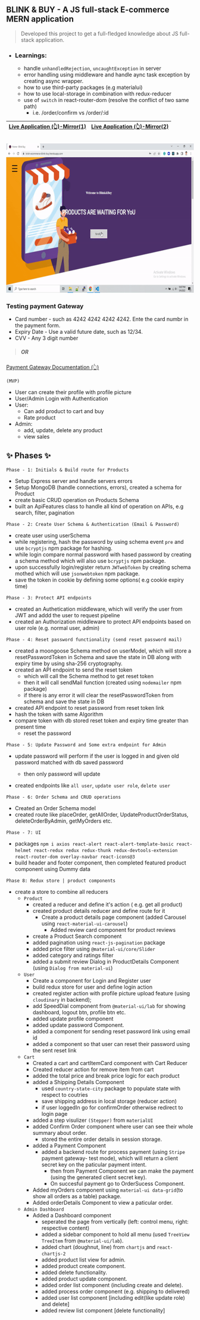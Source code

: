 ## BLINK & BUY -  A JS full-stack E-commerce MERN application 
> Developed this project to get a full-fledged knowledge about JS full-stack application.  


+ ### Learnings:
    + handle `unhandledRejection`, `uncaughtException` in server
    + error handling using middleware and handle aync task exception by creating async wrapper.
    + how to use third-party packages (e.g materialui)
    + how to use local-storage in combination with redux-reducer
    + use of `switch` in react-router-dom (resolve the conflict of two same path)
        + i.e. /order/confirm vs /order/:id

| [Live Application (👆)-Mirror(1)](https://krish-ecommerce-blink-buy.herokuapp.com/) | [Live Application (👆)-Mirror(2)](https://blink-and-buy.onrender.com/) |
| ----- | ----- |

```sh
```
<p align="center">
<img alt="GIF" src="https://github.com/krishdu/Blink-and-Buy/blob/master/e-com-blink-buy-v1.gif?raw=true" width="800" height="400"/>
</p>

 ### Testing payment Gateway
+ Card number -  such as 4242 4242 4242 4242. Ente the card numbr in the payment form.
+ Expiry Date - Use a valid future date, such as 12/34.
+ CVV - Any 3 digit number
> ##### OR 
[Payment Gateway Documentation (👆)](https://stripe.com/docs/testing)


```
(MVP)
```
+ User can create their profile with profile picture
+ User/Admin Login with Authentication
+ User: 
    + Can add product to cart and buy
    + Rate product
+ Admin:
    + add, update, delete any product
    + view sales


## ✨ Phases ✨

```
Phase - 1: Initials & Build route for Products
```
+ Setup Express server and handle servers errors
+ Setup MongoDB (handle connections, errors), created a schema for Product
+ create basic CRUD operation on Products Schema
+ built an ApiFeatures class to handle all kind of operation on APIs, e.g search, filter, pagination

```
Phase - 2: Create User Schema & Authentication (Email & Password)
```
+ create user using userSchema
+ while registering, hash the password by using schema event `pre` and use `bcryptjs` npm package for hashing. 
+ while login compare normal password with hased password by creating a schema method which will also use `bcryptjs` npm package.
+ upon successfully login/register return `JWTwebToken` by creating schema mothed which will use `jsonwebtoken` npm package.
+ save the token in cookie by defining some options( e.g cookie expiry time)

```
Phase - 3: Protect API endpoints 
```
+ created an Authetication middleware, which will verify the user from JWT and addd the user to request pipeline
+ created an Authorization middleware to protect API endpoints based on user role (e.g. normal user, admin)

```
Phase - 4: Reset password functionality (send reset password mail)
```
+ created a moongoose Schema method on userModel, which will store a resetPasswordToken  in Schema and save the state in DB along with expiry time by using sha-256 cryptography.
+ created an API endpoint to send the reset token
    + which will call the Schema method to get reset token
    + then it will call sendMail function (created using `nodemailer` npm package)
    + if there is any error it will clear the resetPasswordToken from schema and save the state in DB
+ created API endpoint to reset password from reset token link
 + hash the token with same Algorithm
 + compare token with db stored reset token and expiry time greater than present time
    + reset the password

```
Phase - 5: Update Password and Some extra endpoint for Admin
```
+ update password will perform if the user is logged in and given old password matched with db saved password
    + then only password will update

+ created endpoints like `all user`, `update user role`, `delete user`

```
Phase - 6: Order Schema and CRUD operations
```
+ Created an Order Schema model
+ created route like placeOrder, getAllOrder, UpdateProductOrderStatus, deleteOrderByAdmin, getMyOrders etc.

```
Phase - 7: UI
```
+ packages `npm i axios react-alert react-alert-template-basic react-helmet react-redux redux redux-thunk redux-devtools-extension react-router-dom overlay-navbar react-icons@3`
+ build header and footer component, then completed featured product component using Dummy data

```
Phase 8: Redux store | product components
```
+ create a store to combine all reducers
    + `Product`
        + created a reducer and define it's action ( e.g. get all product)
        + created product details reducer and define route for it
            + Create a product details page component (added Carousel using `react-material-ui-carousel`)
                + Added review card component for product reviews
        + create a Product Search component
        + added pagination using `react-js-pagination` package
        + added price filter using `@material-ui/core/Slider`
        + added category and ratings filter
        + added a submit review Dialog in ProductDetails Component (using `Dialog from material-ui`)
    + `User`
        + Create a component for Login and Register user
        + build redux store for user and define login action
        + created  register action with profile picture upload feature (using `cloudinary` in backend);
        + add SpeedDial component from `@material-ui/lab` for showing dashboard, logout btn, profile btn etc.
        + added update profile component
        + added update password Component.
        + added a component for sending reset password link using email id
        + added a component so that user can reset their password using the sent reset link
    + `Cart`
        + Created a cart and cartItemCard component with Cart Reducer
        + Created reducer action for remove item from cart
        + added the total price and break price logic for each product
        + added a Shipping Details Component
            + used `country-state-city` package to populate state with respect to coutries 
            + save shipping address in local storage (reducer action)
            + if user loggedIn go for confirmOrder otherwise redirect to login page
        + added a step visulizer `(Stepper)` from `materialUI`
        + added Confirm Order component where user can see their whole summary about order.
            + stored the entire order details in session storage.
        + added a Payment Component
            + added a backend route for process payment (using `Stripe` payment gateway- test mode), which will return a client secret key on the paticular payment intent.
                + then from Payment Component we can make the payment (using the generated client secret key).
                + On succesful payment go to OrderSucess Component.
        + Added myOrders component using `material-ui data-grid`(to show all orders as a table) package.
        + Added orderDetails Component to view a paticular order.
    + `Admin Dashboard`
        + Added a Dashboard component
            + seperated the page from vertically (left: control menu, right: respective content)
            + added a sidebar component to hold all menu (used `TreeView` `TreeItem` from `@material-ui/lab`).
            + added chart (doughnut, line) from `chartjs` and `react-chartjs-2`
            + added product list view for admin.
            + added product create component.
            + added delete functionality.
            + added product update component.
            + added order list component (including create and delete).
            + added process order component (e.g. shipping to delivered)
            + added user list component [including edit(like update role) and delete]
            + added review list component [delete functionality]
            

            
        
            
        
